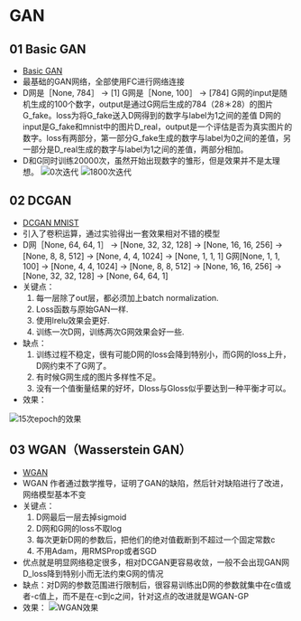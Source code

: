 # GAN

## 01 Basic GAN
 * [Basic GAN](https://github.com/stesha2016/GAN/blob/master/tensorflow_GAN_basic.ipynb)
 * 最基础的GAN网络，全部使用FC进行网络连接
 * D网是［None, 784］ -> [1]
   G网是［None, 100］ -> [784]
   G网的input是随机生成的100个数字，output是通过G网后生成的784（28＊28）的图片G_fake。loss为将G_fake送入D网得到的数字与label为1之间的差值
   D网的input是G_fake和mnist中的图片D_real，output是一个评估是否为真实图片的数字。loss有两部分，第一部分G_fake生成的数字与label为0之间的差值，另一部分是D_real生成的数字与label为1之间的差值，两部分相加。
 * D和G同时训练20000次，虽然开始出现数字的雏形，但是效果并不是太理想。
 ![0次迭代](https://github.com/stesha2016/GAN/blob/master/image/01_00.png)
 ![1800次迭代](https://github.com/stesha2016/GAN/blob/master/image/01_01.png)

## 02 DCGAN
 * [DCGAN MNIST](https://github.com/stesha2016/GAN/blob/master/tensorflow_DCGAN_MNIST_02.ipynb)
 * 引入了卷积运算，通过实验得出一套效果相对不错的模型
 * D网［None, 64, 64, 1］ -> [None, 32, 32, 128] -> [None, 16, 16, 256] -> [None, 8, 8, 512] -> [None, 4, 4, 1024] -> [None, 1, 1, 1]
   G网[None, 1, 1, 100] -> [None, 4, 4, 1024] -> [None, 8, 8, 512] -> [None, 16, 16, 256] -> [None, 32, 32, 128] -> [None, 64, 64, 1]
 * 关键点：
   1. 每一层除了out层，都必须加上batch normalization.
   2. Loss函数与原始GAN一样.
   3. 使用lrelu效果会更好.
   4. 训练一次D网，训练两次G网效果会好一些.
 * 缺点：
   1. 训练过程不稳定，很有可能D网的loss会降到特别小，而G网的loss上升，D网约束不了G网了。
   2. 有时候G网生成的图片多样性不足。
   3. 没有一个值衡量结果的好坏，Dloss与Gloss似乎要达到一种平衡才可以。
 * 效果：
 
 ![15次epoch的效果](https://github.com/stesha2016/GAN/blob/master/image/DCGAN.png)

## 03 WGAN（Wasserstein GAN）
 * [WGAN](https://github.com/stesha2016/GAN/blob/master/tensorflow_WGAN_CIFAR-10_03.ipynb)
 * WGAN 作者通过数学推导，证明了GAN的缺陷，然后针对缺陷进行了改进，网络模型基本不变
 * 关键点：
   1. D网最后一层去掉sigmoid
   2. D网和G网的loss不取log
   3. 每次更新D网的参数后，把他们的绝对值截断到不超过一个固定常数c
   4. 不用Adam，用RMSProp或者SGD
 * 优点就是明显网络稳定很多，相对DCGAN更容易收敛，一般不会出现GAN网D_loss降到特别小而无法约束G网的情况
 * 缺点：对D网的参数范围进行限制后，很容易训练出D网的参数就集中在c值或者-c值上，而不是在-c到c之间，针对这点的改进就是WGAN-GP
 * 效果：
 ![WGAN效果](https://github.com/stesha2016/GAN/blob/master/image/WGAN-01.png)
